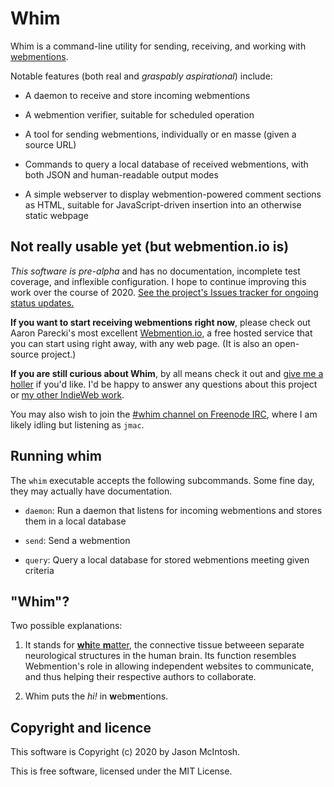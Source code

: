 # Whim

Whim is a command-line utility for sending, receiving, and working with [webmentions](https://www.w3.org/TR/webmention/).

Notable features (both real and _graspably aspirational_) include:

* A daemon to receive and store incoming webmentions

* A webmention verifier, suitable for scheduled operation

* A tool for sending webmentions, individually or en masse (given a source URL)

* Commands to query a local database of received webmentions, with both JSON and human-readable output modes

* A simple webserver to display webmention-powered comment sections as HTML, suitable for JavaScript-driven insertion into an otherwise static webpage

## Not really usable yet (but webmention.io is)

_This software is pre-alpha_ and has no documentation, incomplete test coverage, and inflexible configuration. I hope to continue improving this work over the course of 2020. [See the project's Issues tracker for ongoing status updates.](https://github.com/jmacdotorg/whim/milestone/1)

__If you want to start receiving webmentions right now__, please check out Aaron Parecki's most excellent [Webmention.io](https://webmention.io), a free hosted service that you can start using right away, with any web page. (It is also an open-source project.)

__If you are still curious about Whim__, by all means check it out and [give me a holler](mailto:jmac@jmac.org) if you'd like. I'd be happy to answer any questions about this project or [my other IndieWeb work](https://indieweb.org/User:Jmac.org).

You may also wish to join the [\#whim channel on Freenode IRC](http://webchat.freenode.net/?channels=%23whim), where I am likely idling but listening as `jmac`.

## Running whim

The `whim` executable accepts the following subcommands. Some fine day, they may actually have documentation.

* `daemon`: Run a daemon that listens for incoming webmentions and stores them in a local database

* `send`: Send a webmention

* `query`: Query a local database for stored webmentions meeting given criteria

## "Whim"?

Two possible explanations:

1. It stands for [**whi**te **m**atter](https://en.wikipedia.org/wiki/White_matter), the connective tissue betweeen separate neurological structures in the human brain. Its function resembles Webmention's role in allowing independent websites to communicate, and thus helping their respective authors to collaborate.

1. Whim puts the _hi!_ in **w**eb**m**entions.

## Copyright and licence

This software is Copyright (c) 2020 by Jason McIntosh.

This is free software, licensed under the MIT License.
